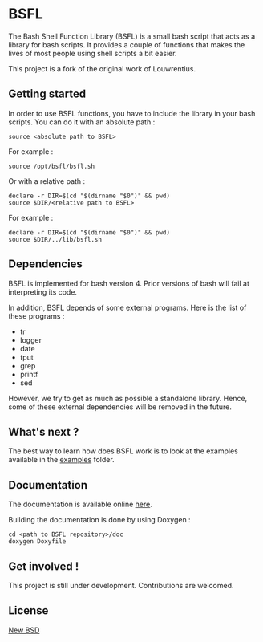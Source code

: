 # BSFL

The Bash Shell Function Library (BSFL) is a small bash script that acts as a library for bash scripts. It provides a couple of functions that makes the lives of most people using shell scripts a bit easier.

This project is a fork of the original work of Louwrentius.

## Getting started

In order to use BSFL functions, you have to include the library in your bash scripts. You can do it with an absolute path :

	source <absolute path to BSFL>

For example :

	source /opt/bsfl/bsfl.sh

Or with a relative path :

	declare -r DIR=$(cd "$(dirname "$0")" && pwd)
	source $DIR/<relative path to BSFL>

For example :

	declare -r DIR=$(cd "$(dirname "$0")" && pwd)
	source $DIR/../lib/bsfl.sh

## Dependencies

BSFL is implemented for bash version 4. Prior versions of bash will fail at interpreting its code.

In addition, BSFL depends of some external programs. Here is the list of these programs :

* tr
* logger
* date
* tput
* grep
* printf
* sed

However, we try to get as much as possible a standalone library. Hence, some of these external dependencies will be removed in the future.

## What's next ?

The best way to learn how does BSFL work is to look at the examples available in the [examples][2] folder.

## Documentation

The documentation is available online [here][3].

Building the documentation is done by using Doxygen :

	cd <path to BSFL repository>/doc
	doxygen Doxyfile

## Get involved !

This project is still under development. Contributions are welcomed.

## License

[New BSD][1]

 [1]: http://opensource.org/licenses/BSD-3-Clause
 [2]: https://github.com/SkypLabs/bsfl/tree/master/examples
 [3]: http://skyplabs.github.io/bsfl

